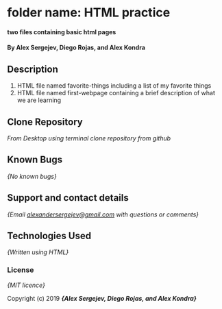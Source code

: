 # folder name: HTML practice

#### two files containing basic html pages

#### By Alex Sergejev, Diego Rojas, and Alex Kondra
## Description

1. HTML file named favorite-things including a list of my favorite things
2. HTML file named first-webpage containing a brief description of what we are learning
## Clone Repository

_From Desktop using terminal clone repository from github_

## Known Bugs

_{No known bugs}_

## Support and contact details

_{Email alexandersergejev@gmail.com with questions or comments}_

## Technologies Used

_{Written using HTML}_

### License

*{MIT licence}*

Copyright (c) 2019 **_{Alex Sergejev, Diego Rojas, and Alex Kondra}_**
